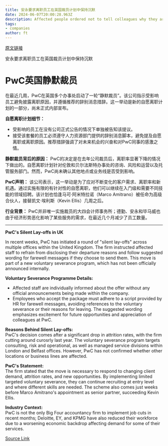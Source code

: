 ```yaml
---
title: 安永要求离职员工在英国裁员计划中保持沉默
date: 2024-06-07T20:00:28.963Z
description: Affected people ordered not to tell colleagues why they are leaving and given ‘suggested wording’ for farewell messages
tags: 
- companies
author: ft
---
```


[原文链接](https://ft.com/content/c1c1eaab-0eda-46da-b530-cf3d42c351eb)

安永要求离职员工在英国裁员计划中保持沉默

# PwC英国静默裁员

在最近几周，PwC在英国多个办事处启动了一轮“静默裁员”。该公司指示受影响员工避免披露离职原因，并遵循推荐的辞别消息措辞。这一举动是新的自愿离职计划的一部分，尚未正式内部宣布。

**自愿离职计划细节：**
- 受影响的员工在没有公司正式公告的情况下单独被告知该提议。
- 接受该套餐的员工必须遵守人力资源部门提供的辞别消息脚本，避免提及自愿离职或离职原因。推荐措辞强调了对未来机会的兴奋和对PwC同事的感激之情。

**静默裁员背后的原因：**
PwC的决定是在去年公司裁员后，离职率显著下降的情况下做出的。自愿离职计划针对伦敦和贝尔法斯特办事处的咨询、风险和运营以及托管服务部门。然而，PwC尚未确认其他地点或业务线是否受到影响。

**PwC声明：**
该公司表示，这一举动是为了应对不断变化的客户需求、离职率和新机遇。通过实施有限的有针对性的自愿离职，他们可以继续在入门级和需要不同技能的领域招聘。该计划也恰逢马可·阿米特拉诺（Marco Amitrano）被任命为高级合伙人，接替凯文·埃利斯（Kevin Ellis）几周之后。

**行业背景：**
PwC并非唯一实施裁员的大四会计师事务所；德勤、安永和毕马威也由于经济形势恶化影响了某些服务的需求，在最近几个月减少了员工数量。

---

 **PwC's Silent Lay-offs in UK**  

In recent weeks, PwC has initiated a round of "silent lay-offs" across multiple offices within the United Kingdom. The firm instructed affected staff to refrain from disclosing their departure reasons and follow suggested wording for farewell messages if they choose to send them. This move is part of a new voluntary severance program, which has not been officially announced internally.

**Voluntary Severance Programme Details:**  
- Affected staff are individually informed about the offer without any official announcements being made within the company.
- Employees who accept the package must adhere to a script provided by HR for farewell messages, avoiding references to the voluntary severance or their reasons for leaving. The suggested wording emphasizes excitement for future opportunities and appreciation of colleagues at PwC.

**Reasons Behind Silent Lay-offs:**  
PwC's decision comes after a significant drop in attrition rates, with the firm cutting around curosrly last year. The voluntary severance program targets consulting, risk and operational, as well as managed service divisions within London and Belfast offices. However, PwC has not confirmed whether other locations or business lines are affected.

**PwC's Statement:**  
The firm stated that the move is necessary to respond to changing client demand, attrition rates, and new opportunities. By implementing limited targeted voluntary severance, they can continue recruiting at entry level and where different skills are needed. The scheme also comes just weeks before Marco Amitrano's appointment as senior partner, succeeding Kevin Ellis.

**Industry Context:**  
PwC is not the only Big Four accountancy firm to implement job cuts in recent months; Deloitte, EY, and KPMG have also reduced their workforce due to a worsening economic backdrop affecting demand for some of their services.

[Source Link](https://ft.com/content/c1c1eaab-0eda-46da-b530-cf3d42c351eb)

